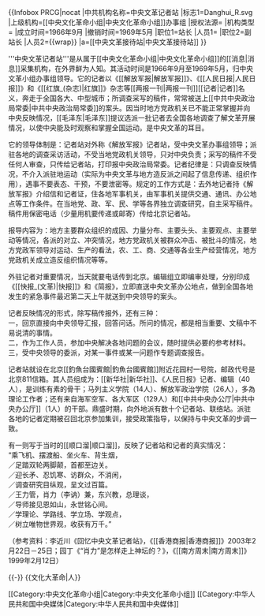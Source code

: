 {{Infobox PRCG|nocat
|中共机构名称=中央文革记者站
|标志1=Danghui_R.svg
|上级机构=[[中央文化革命小组|中央文化革命小组]]办事组
|授权法源=
|机构类型=
|成立时间=1966年9月
|撤销时间=1969年5月
|职位1=站长
|人员1=
|职位2=副站长
|人员2={{wrap}}
|a=[[中央文革接待站|中央文革接待站]]
}}

'''中央文革记者站'''是从属于[[中央文化革命小组|中央文化革命小组]]的[[消息|消息]]采集机构，在外界鲜为人知。其活动时间是1966年9月至1969年5月，归中央文革小组办事组领导。它的记者以《[[解放军报|解放军报]]》、《[[人民日报|人民日报]]》和《[[红旗_(杂志)|红旗]]》杂志等[[两报一刊|两报一刊]][[记者|记者]]名义，奔走于全国各大、中型城市；所调查采写的稿件，常常被送上[[中共中央政治局常委|中共中央政治局常委]]的案头。因当时地方党政机关已不能正常掌握并向中央反映情况，[[毛泽东|毛泽东]]提议选派一批记者去全国各地调查了解文革开展情况，以使中央能及时观察和掌握全国运动。是中央文革的耳目。

它的领导体制是：记者站对外称《解放军报》记者站，受中央文革办事组领导；派驻各地的调查采访活动，不受当地党政机关领导，只对中央负责；采写的稿件不受任何人审查，只传给记者站，打印报中央政治局常委。记者纪律是：只调查反映情况，不介入派驻地运动（实际为中央文革与地方造反派之间起了信息传递、组织作用），遇事不要表态、干预，不要泄密等。规定的工作方式是：去外地记者持《解放军报》介绍信和记者证，住各地军事机关，由军事机关提供交通、通讯、办公地点等工作条件。在当地党、政、军、民、学等各界独立调查研究，自主采写稿件。稿件用保密电话（少量用机要传递或邮寄）传给北京记者站。

报导内容为：地方主要群众组织的成因、力量分布、主要头头、主要观点、主要举动等情况，各派的对立、冲突情况，地方党政机关被群众冲击、被批斗的情况，地方党政军领导对运动、生产的看法，农、工、商、交通等各业生产经营情况，地方党政机关成立造反组织情况等等。

外驻记者对重要情况，当天就要电话传到北京。编辑组立即编审处理，分别印成《[[快报_(文革)|快报]]》和《简报》，立即直送中央文革办公地点，做到全国各地发生的紧急事件最迟第二天上午就送到中央领导的案头。

记者反映情况的形式，除写稿传报外，还有三种：<br>
一，回京直接向中央领导汇报，回答问话。所问的情况，都是相当重要、文稿中不易说清的事情。<br>
二，作为工作人员，参加中央解决各地问题的会议，随时提供必要的参考材料。<br>
三，受中央领导的委派，对某一事件或某一问题作专题调查报告。

记者站就设在北京[[釣魚台國賓館|釣魚台國賓館]]附近花园村一号院，邮政代号是北京811信箱。其人员组成为：[[新华社|新华社]]、《人民日报》记者、编辑（40人），是训练有素的骨干；马列主义学院（14人）、解放军政治学院（26人），多為理论工作者；还有来自海军空军、各大军区（129人）和[[中共中央办公厅|中共中央办公厅]]（1人）的干部。鼎盛时期，向外地派有数十个记者站、联络站。派驻各地的记者定期被召回北京参加集训，接受政策指导，以保持与中央文革的步调一致。

有一则写于当时的[[顺口溜|顺口溜]]，反映了记者站和记者的真实情况：<br>
 “乘飞机、摆渡船、坐火车、背生烟，<br>
 ／足踏双轮两脚颠，首都至边关。<br>
 ／迎长矛、忍饥寒、访群众，不消闲，<br>
 ／调查研究目纵观，呈文过百篇。<br>
 ／王力管，肖力（李讷）兼，东兴教，总理谈，<br>
 ／导师接见恩如山，永世铭心间。<br>
 ／学理论、学路线、学立场、学观点，<br>
 ／树立唯物世界观，收获有万千。”

（参考资料：李近川《回忆中央文革记者站》，《[[香港商报|香港商报]]》2003年2月22日－25日；园丁《“肖力”是怎样走上神坛的？》，《[[南方周末|南方周末]]》1999年2月12日）

{{-}}
{{文化大革命|人}}

[[Category:中央文化革命小组|Category:中央文化革命小组]]
[[Category:中华人民共和国中央媒体|Category:中华人民共和国中央媒体]]